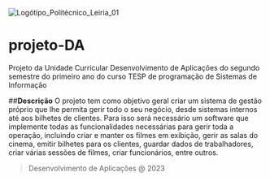 ![Logótipo_Politécnico_Leiria_01](https://github.com/joao-sintra/projeto-DA/assets/114481749/466ba34c-08d8-4f3a-a474-8ee458e2f83f)
# projeto-DA
Projeto da Unidade Curricular Desenvolvimento de Aplicações do segundo semestre do primeiro ano do curso TESP de programação de Sistemas de Informação

##**Descrição**
O projeto tem como objetivo geral criar um sistema de gestão próprio que lhe permita gerir todo o seu negócio, desde sistemas internos até aos bilhetes de clientes. Para isso será necessário um software que implemente todas as funcionalidades necessárias para gerir toda a operação, incluindo criar e manter os filmes em exibição, gerir as salas do cinema, emitir bilhetes para os clientes, guardar dados de trabalhadores, criar várias sessões de filmes, criar funcionários, entre outros.


> Desenvolvimento de Aplicações @ 2023
